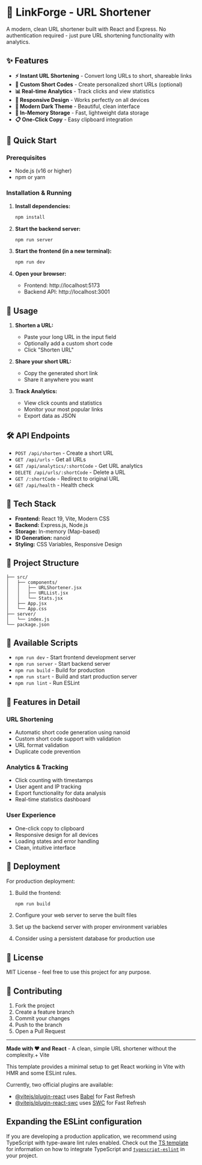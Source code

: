 # 🔗 LinkForge - URL Shortener

A modern, clean URL shortener built with React and Express. No authentication required - just pure URL shortening functionality with analytics.

## ✨ Features

- **⚡ Instant URL Shortening** - Convert long URLs to short, shareable links
- **🎨 Custom Short Codes** - Create personalized short URLs (optional)
- **📊 Real-time Analytics** - Track clicks and view statistics
- **📱 Responsive Design** - Works perfectly on all devices
- **🌙 Modern Dark Theme** - Beautiful, clean interface
- **💾 In-Memory Storage** - Fast, lightweight data storage
- **📋 One-Click Copy** - Easy clipboard integration

## 🚀 Quick Start

### Prerequisites
- Node.js (v16 or higher)
- npm or yarn

### Installation & Running

1. **Install dependencies:**
   ```bash
   npm install
   ```

2. **Start the backend server:**
   ```bash
   npm run server
   ```

3. **Start the frontend (in a new terminal):**
   ```bash
   npm run dev
   ```

4. **Open your browser:**
   - Frontend: http://localhost:5173
   - Backend API: http://localhost:3001

## 📖 Usage

1. **Shorten a URL:**
   - Paste your long URL in the input field
   - Optionally add a custom short code
   - Click "Shorten URL"

2. **Share your short URL:**
   - Copy the generated short link
   - Share it anywhere you want

3. **Track Analytics:**
   - View click counts and statistics
   - Monitor your most popular links
   - Export data as JSON

## 🛠️ API Endpoints

- `POST /api/shorten` - Create a short URL
- `GET /api/urls` - Get all URLs
- `GET /api/analytics/:shortCode` - Get URL analytics
- `DELETE /api/urls/:shortCode` - Delete a URL
- `GET /:shortCode` - Redirect to original URL
- `GET /api/health` - Health check

## 🎨 Tech Stack

- **Frontend:** React 19, Vite, Modern CSS
- **Backend:** Express.js, Node.js
- **Storage:** In-memory (Map-based)
- **ID Generation:** nanoid
- **Styling:** CSS Variables, Responsive Design

## 📁 Project Structure

```
├── src/
│   ├── components/
│   │   ├── URLShortener.jsx
│   │   ├── URLList.jsx
│   │   └── Stats.jsx
│   ├── App.jsx
│   └── App.css
├── server/
│   └── index.js
└── package.json
```

## 🔧 Available Scripts

- `npm run dev` - Start frontend development server
- `npm run server` - Start backend server
- `npm run build` - Build for production
- `npm run start` - Build and start production server
- `npm run lint` - Run ESLint

## 🌟 Features in Detail

### URL Shortening
- Automatic short code generation using nanoid
- Custom short code support with validation
- URL format validation
- Duplicate code prevention

### Analytics & Tracking
- Click counting with timestamps
- User agent and IP tracking
- Export functionality for data analysis
- Real-time statistics dashboard

### User Experience
- One-click copy to clipboard
- Responsive design for all devices
- Loading states and error handling
- Clean, intuitive interface

## 🚀 Deployment

For production deployment:

1. Build the frontend:
   ```bash
   npm run build
   ```

2. Configure your web server to serve the built files
3. Set up the backend server with proper environment variables
4. Consider using a persistent database for production use

## 📄 License

MIT License - feel free to use this project for any purpose.

## 🤝 Contributing

1. Fork the project
2. Create a feature branch
3. Commit your changes
4. Push to the branch
5. Open a Pull Request

---

**Made with ❤️ and React** - A clean, simple URL shortener without the complexity.+ Vite

This template provides a minimal setup to get React working in Vite with HMR and some ESLint rules.

Currently, two official plugins are available:

- [@vitejs/plugin-react](https://github.com/vitejs/vite-plugin-react/blob/main/packages/plugin-react) uses [Babel](https://babeljs.io/) for Fast Refresh
- [@vitejs/plugin-react-swc](https://github.com/vitejs/vite-plugin-react/blob/main/packages/plugin-react-swc) uses [SWC](https://swc.rs/) for Fast Refresh

## Expanding the ESLint configuration

If you are developing a production application, we recommend using TypeScript with type-aware lint rules enabled. Check out the [TS template](https://github.com/vitejs/vite/tree/main/packages/create-vite/template-react-ts) for information on how to integrate TypeScript and [`typescript-eslint`](https://typescript-eslint.io) in your project.
